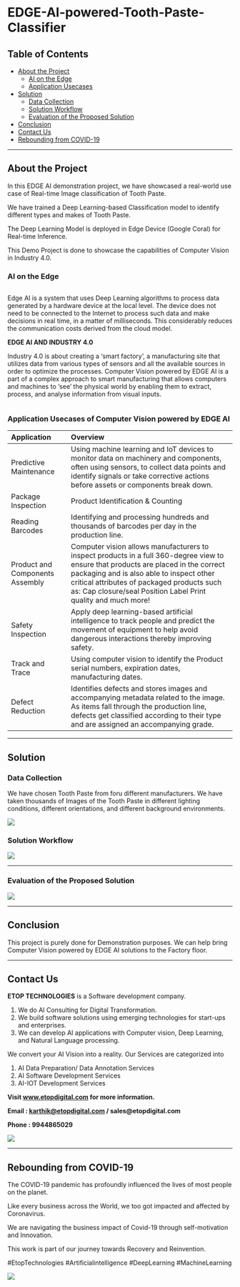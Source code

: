 # EDGE-AI-powered-Tooth-Paste-Classifier

## Table of Contents ##

* [About the Project](https://github.com/Karthikkannan-AI/EDGE-AI-powered-Tooth-Paste-Classifier#about-the-project)
  * [AI on the Edge](https://github.com/Karthikkannan-AI/EDGE-AI-powered-Tooth-Paste-Classifier#ai-on-the-edge)
  * [Application Usecases](https://github.com/Karthikkannan-AI/EDGE-AI-powered-Tooth-Paste-Classifier#application-usecases)
* [Solution](https://github.com/Karthikkannan-AI/EDGE-AI-powered-Tooth-Paste-Classifier/blob/main/README.md#solution)
  * [Data Collection](https://github.com/Karthikkannan-AI/EDGE-AI-powered-Tooth-Paste-Classifier#data-collection)
  * [Solution Workflow](https://github.com/Karthikkannan-AI/EDGE-AI-powered-Tooth-Paste-Classifier/blob/main/README.md#solution-workflow)
  * [Evaluation of the Proposed Solution](https://github.com/Karthikkannan-AI/EDGE-AI-powered-Tooth-Paste-Classifier/blob/main/README.md#evaluation-of-the-proposed-solution)
* [Conclusion](https://github.com/Karthikkannan-AI/EDGE-AI-powered-Tooth-Paste-Classifier/blob/main/README.md#conclusion)
* [Contact Us](https://github.com/Karthikkannan-AI/EDGE-AI-powered-Tooth-Paste-Classifier/blob/main/README.md#contact-us)
* [Rebounding from COVID-19](https://github.com/Karthikkannan-AI/EDGE-AI-powered-Tooth-Paste-Classifier/blob/main/README.md#rebounding-from-covid-19)

- - - -

## About the Project ##

In this EDGE AI demonstration  project, we have showcased a real-world use case of Real-time Image classification of Tooth Paste.

We have trained a Deep Learning-based Classification model to identify different types and makes of Tooth Paste.

The Deep Learning Model is deployed in Edge Device (Google Coral) for Real-time Inference. 

This Demo Project is done to showcase the capabilities of Computer Vision in Industry 4.0.

### AI on the Edge ###

<img src="">

Edge AI is a system that uses Deep Learning algorithms to process data generated by a hardware device at the local level. The device does not need to be connected to the Internet to process such data and make decisions in real time, in a matter of milliseconds. This considerably reduces the communication costs derived from the cloud model. 

__EDGE AI AND INDUSTRY 4.0__

Industry 4.0 is about creating a ‘smart factory’, a manufacturing site that utilizes data from various types of sensors and all the available sources in order to optimize the processes. Computer Vision powered by EDGE AI is a part of a complex approach to smart manufacturing that allows computers and machines to ‘see’ the physical world by enabling them to extract, process, and analyse information from visual inputs. 

<img src="">

### Application Usecases of Computer Vision powered by EDGE AI ###

| Application | Overview |
| :------------- | :------------- |
| Predictive Maintenance | Using machine learning and IoT devices to monitor data on machinery and components, often using sensors, to collect data points and identify signals or take corrective actions before assets or components break down. |
| Package Inspection | Product Identification & Counting |
| Reading Barcodes | Identifying and processing hundreds and thousands of barcodes per day in the production line. |
| Product and Components Assembly | Computer vision allows manufacturers to inspect products in a full 360-degree view to ensure that products are placed in the correct packaging and is also able to inspect other critical attributes of packaged products such as: Cap closure/seal Position Label Print quality and much more! |
| Safety Inspection | Apply deep learning-based artificial intelligence to track people and predict the movement of equipment to help avoid dangerous interactions thereby improving safety. |
| Track and Trace | Using computer vision to identify the Product serial numbers, expiration dates, manufacturing dates. |
| Defect Reduction | Identifies defects and stores images and accompanying metadata related to the image.  As items fall through the production line, defects get classified according to their type and are assigned an accompanying grade. |

- - - -

## Solution ##

### Data Collection ###

We have chosen Tooth Paste from foru different manufacturers. 
We have taken thousands of Images of the Tooth Paste in different lighting conditions, different orientations, and different background environments.

<img src="https://github.com/Karthikkannan-AI/EDGE-AI-powered-Tooth-Paste-Classifier/blob/main/resources/Tooth%20Paste%20Classifier.png">

### Solution Workflow ###

<img src="https://github.com/Karthikkannan-AI/EDGE-AI-powered-Tooth-Paste-Classifier/blob/main/resources/Tooth%20Paste%20Classification%20Workflow.png">

- - - -

### Evaluation of the Proposed Solution ###

<a href="https://youtu.be/F7M6QLyZDWU" target="_blank"><img src="https://github.com/Karthikkannan-AI/EDGE-AI-powered-Tooth-Paste-Classifier/blob/main/resources/Tooth%20Paste%20Classification.png"/></a> 

- - - -

## Conclusion ##

This project is purely done for Demonstration purposes.
We can help bring Computer Vision powered by EDGE AI solutions to the Factory floor.

- - - -

## Contact Us ##

__ETOP TECHNOLOGIES__ is a Software development company. 
1. We do AI Consulting for Digital Transformation.
2. We build software solutions using emerging technologies for start-ups and enterprises. 
3. We can develop AI applications with Computer vision, Deep Learning, and Natural Language processing.

We convert your AI Vision into a reality. Our Services are categorized into 
1. AI Data Preparation/ Data Annotation Services 
2. AI Software Development Services 
3. AI-IOT Development Services

__Visit www.etopdigital.com for more information.__

__Email : karthik@etopdigital.com / sales@etopdigital.com__
          
__Phone : 9944865029__

<img src="https://github.com/Karthikkannan-AI/EDGE-AI-powered-Tooth-Paste-Classifier/blob/main/resources/About%20ETOP%20Technologies_Github.png">

- - - -

## Rebounding from COVID-19 ##

The COVID-19 pandemic has profoundly influenced the lives of most people on the planet.

Like every business across the World, we too got impacted and affected by Coronavirus.

We are navigating the business impact of Covid-19 through self-motivation and Innovation.

This work is part of our journey towards Recovery and Reinvention.

#EtopTechnologies #Artificialintelligence #DeepLearning #MachineLearning


<img src="https://github.com/Karthikkannan-AI/EDGE-AI-powered-Tooth-Paste-Classifier/blob/main/resources/CoronaPandemic.jpeg">
